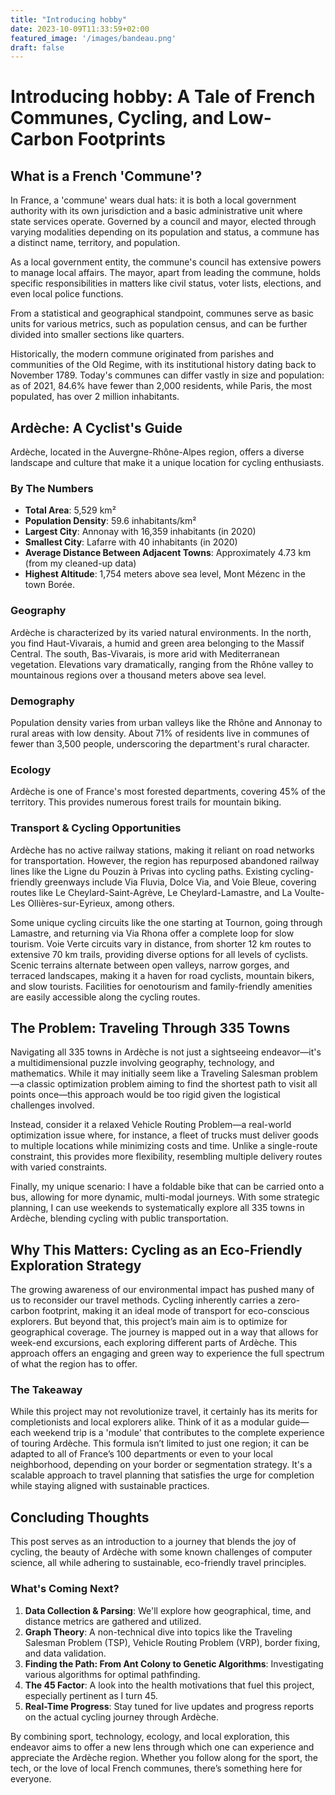 ```yaml
---
title: "Introducing hobby"
date: 2023-10-09T11:33:59+02:00
featured_image: '/images/bandeau.png'
draft: false
---
```


# Introducing hobby: A Tale of French Communes, Cycling, and Low-Carbon Footprints

## What is a French 'Commune'?

In France, a 'commune' wears dual hats: it is both a local government authority with its own jurisdiction and a basic administrative unit where state services operate. Governed by a council and mayor, elected through varying modalities depending on its population and status, a commune has a distinct name, territory, and population.

As a local government entity, the commune's council has extensive powers to manage local affairs. The mayor, apart from leading the commune, holds specific responsibilities in matters like civil status, voter lists, elections, and even local police functions.

From a statistical and geographical standpoint, communes serve as basic units for various metrics, such as population census, and can be further divided into smaller sections like quarters.

Historically, the modern commune originated from parishes and communities of the Old Regime, with its institutional history dating back to November 1789. Today's communes can differ vastly in size and population: as of 2021, 84.6% have fewer than 2,000 residents, while Paris, the most populated, has over 2 million inhabitants.

## Ardèche: A Cyclist's Guide

Ardèche, located in the Auvergne-Rhône-Alpes region, offers a diverse landscape and culture that make it a unique location for cycling enthusiasts.

### By The Numbers

- **Total Area**: 5,529 km²
- **Population Density**: 59.6 inhabitants/km²
- **Largest City**: Annonay with 16,359 inhabitants (in 2020)
- **Smallest City**: Lafarre with 40 inhabitants (in 2020)
- **Average Distance Between Adjacent Towns**: Approximately 4.73 km (from my cleaned-up data) 
- **Highest Altitude**: 1,754 meters above sea level, Mont Mézenc in the town Borée.


### Geography

Ardèche is characterized by its varied natural environments. In the north, you find Haut-Vivarais, a humid and green area belonging to the Massif Central. The south, Bas-Vivarais, is more arid with Mediterranean vegetation. Elevations vary dramatically, ranging from the Rhône valley to mountainous regions over a thousand meters above sea level.

### Demography

Population density varies from urban valleys like the Rhône and Annonay to rural areas with low density. About 71% of residents live in communes of fewer than 3,500 people, underscoring the department's rural character.

### Ecology

Ardèche is one of France's most forested departments, covering 45% of the territory. This provides numerous forest trails for mountain biking.

### Transport & Cycling Opportunities

Ardèche has no active railway stations, making it reliant on road networks for transportation. However, the region has repurposed abandoned railway lines like the Ligne du Pouzin à Privas into cycling paths. Existing cycling-friendly greenways include Via Fluvia, Dolce Via, and Voie Bleue, covering routes like Le Cheylard-Saint-Agrève, Le Cheylard-Lamastre, and La Voulte-Les Ollières-sur-Eyrieux, among others.

Some unique cycling circuits like the one starting at Tournon, going through Lamastre, and returning via Via Rhona offer a complete loop for slow tourism. Voie Verte circuits vary in distance, from shorter 12 km routes to extensive 70 km trails, providing diverse options for all levels of cyclists. Scenic terrains alternate between open valleys, narrow gorges, and terraced landscapes, making it a haven for road cyclists, mountain bikers, and slow tourists. Facilities for oenotourism and family-friendly amenities are easily accessible along the cycling routes.

## The Problem: Traveling Through 335 Towns

Navigating all 335 towns in Ardèche is not just a sightseeing endeavor—it's a multidimensional puzzle involving geography, technology, and mathematics. While it may initially seem like a Traveling Salesman problem—a classic optimization problem aiming to find the shortest path to visit all points once—this approach would be too rigid given the logistical challenges involved.

Instead, consider it a relaxed Vehicle Routing Problem—a real-world optimization issue where, for instance, a fleet of trucks must deliver goods to multiple locations while minimizing costs and time. Unlike a single-route constraint, this provides more flexibility, resembling multiple delivery routes with varied constraints.

Finally, my unique scenario: I have a foldable bike that can be carried onto a bus, allowing for more dynamic, multi-modal journeys. With some strategic planning, I can use weekends to systematically explore all 335 towns in Ardèche, blending cycling with public transportation.

## Why This Matters: Cycling as an Eco-Friendly Exploration Strategy

The growing awareness of our environmental impact has pushed many of us to reconsider our travel methods. Cycling inherently carries a zero-carbon footprint, making it an ideal mode of transport for eco-conscious explorers. But beyond that, this project’s main aim is to optimize for geographical coverage. The journey is mapped out in a way that allows for week-end excursions, each exploring different parts of Ardèche. This approach offers an engaging and green way to experience the full spectrum of what the region has to offer.


### The Takeaway

While this project may not revolutionize travel, it certainly has its merits for completionists and local explorers alike. Think of it as a modular guide—each weekend trip is a 'module' that contributes to the complete experience of touring Ardèche. This formula isn’t limited to just one region; it can be adapted to all of France’s 100 departments or even to your local neighborhood, depending on your border or segmentation strategy. It's a scalable approach to travel planning that satisfies the urge for completion while staying aligned with sustainable practices.

## Concluding Thoughts

This post serves as an introduction to a journey that blends the joy of cycling, the beauty of Ardèche with some known challenges of computer science, all while adhering to sustainable, eco-friendly travel principles.

### What's Coming Next?

1. **Data Collection & Parsing**: We'll explore how geographical, time, and distance metrics are gathered and utilized.
2. **Graph Theory**: A non-technical dive into topics like the Traveling Salesman Problem (TSP), Vehicle Routing Problem (VRP), border fixing, and data validation.
3. **Finding the Path: From Ant Colony to Genetic Algorithms**: Investigating various algorithms for optimal pathfinding.
4. **The 45 Factor**: A look into the health motivations that fuel this project, especially pertinent as I turn 45.
5. **Real-Time Progress**: Stay tuned for live updates and progress reports on the actual cycling journey through Ardèche.

By combining sport, technology, ecology, and local exploration, this endeavor aims to offer a new lens through which one can experience and appreciate the Ardèche region. Whether you follow along for the sport, the tech, or the love of local French communes, there’s something here for everyone.
